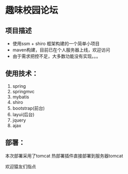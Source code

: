 # 趣味校园论坛

## 项目描述

+ 使用ssm + shiro 框架构建的一个简单小项目
+ maven构建，目前已在个人服务器上线，欢迎访问
+ 由于需求把控不足，大多数功能没有实现。。。

## 使用技术：

1. spring
2. springmvc
3. mybatis
4. shiro
5. bootstrap(前台)
6. layui(后台)
7. jquery
8. ajax

## 部署：

本次部署采用了tomcat 热部署插件直接部署到服务器tomcat

欢迎猿友们指点

